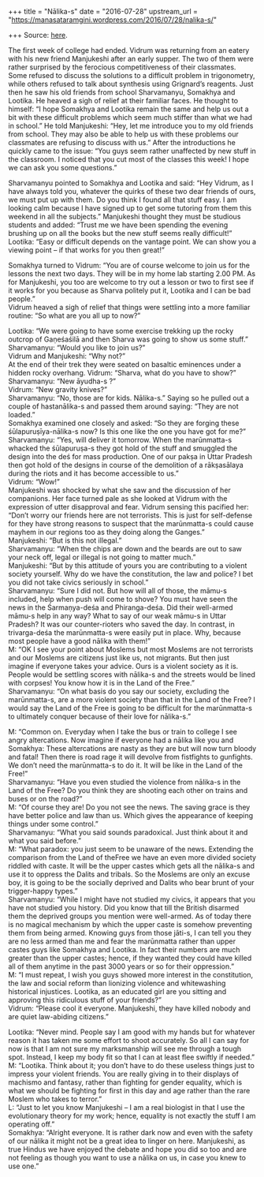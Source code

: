+++
title = "Nālika-s"
date = "2016-07-28"
upstream_url = "https://manasataramgini.wordpress.com/2016/07/28/nalika-s/"

+++
Source: [here](https://manasataramgini.wordpress.com/2016/07/28/nalika-s/).

The first week of college had ended. Vidrum was returning from an eatery with his new friend Manjukeshi after an early supper. The two of them were rather surprised by the ferocious competitiveness of their classmates. Some refused to discuss the solutions to a difficult problem in trigonometry, while others refused to talk about synthesis using Grignard’s reagents. Just then he saw his old friends from school Sharvamanyu, Somakhya and Lootika. He heaved a sigh of relief at their familiar faces. He thought to himself: “I hope Somakhya and Lootika remain the same and help us out a bit with these difficult problems which seem much stiffer than what we had in school.” He told Manjukeshi: “Hey, let me introduce you to my old friends from school. They may also be able to help us with these problems our classmates are refusing to discuss with us.” After the introductions he quickly came to the issue: “You guys seem rather unaffected by new stuff in the classroom. I noticed that you cut most of the classes this week! I hope we can ask you some questions.”

Sharvamanyu pointed to Somakhya and Lootika and said: “Hey Vidrum, as I have always told you, whatever the quirks of these two dear friends of ours, we must put up with them. Do you think I found all that stuff easy. I am looking calm because I have signed up to get some tutoring from them this weekend in all the subjects.” Manjukeshi thought they must be studious students and added: “Trust me we have been spending the evening brushing up on all the books but the new stuff seems really difficult!”  
Lootika: “Easy or difficult depends on the vantage point. We can show you a viewing point – if that works for you then great!”

Somakhya turned to Vidrum: “You are of course welcome to join us for the lessons the next two days. They will be in my home lab starting 2.00 PM. As for Manjukeshi, you too are welcome to try out a lesson or two to first see if it works for you because as Sharva politely put it, Lootika and I can be bad people.”  
Vidrum heaved a sigh of relief that things were settling into a more familiar routine: “So what are you all up to now?”

Lootika: “We were going to have some exercise trekking up the rocky outcrop of Gaṇeśaśilā and then Sharva was going to show us some stuff.”  
Sharvamanyu: “Would you like to join us?”  
Vidrum and Manjukeshi: “Why not?”  
At the end of their trek they were seated on basaltic eminences under a hidden rocky overhang. Vidrum: “Sharva, what do you have to show?”  
Sharvamanyu: “New āyudha-s ?”  
Vidrum: “New gravity knives?”  
Sharvamanyu: “No, those are for kids. Nālika-s.” Saying so he pulled out a couple of hastanālika-s and passed them around saying: “They are not loaded.”  
Somakhya examined one closely and asked: “So they are forging these śūlapuruṣīya-nālika-s now? Is this one like the one you have got for me?”  
Sharvamanyu: “Yes, will deliver it tomorrow. When the marūnmatta-s whacked the śūlapuruṣa-s they got hold of the stuff and smuggled the design into the deś for mass production. One of our pakṣa in Uttar Pradesh then got hold of the designs in course of the demolition of a rākṣasālaya during the riots and it has become accessible to us.”  
Vidrum: “Wow!”  
Manjukeshi was shocked by what she saw and the discussion of her companions. Her face turned pale as she looked at Vidrum with the expression of utter disapproval and fear. Vidrum sensing this pacified her: “Don’t worry our friends here are not terrorists. This is just for self-defense for they have strong reasons to suspect that the marūnmatta-s could cause mayhem in our regions too as they doing along the Ganges.”  
Manjukeshi: “But is this not illegal.”  
Sharvamanyu: “When the chips are down and the beards are out to saw your neck off, legal or illegal is not going to matter much.”  
Manjukeshi: “But by this attitude of yours you are contributing to a violent society yourself. Why do we have the constitution, the law and police? I bet you did not take civics seriously in school.”  
Sharvamanyu: “Sure I did not. But how will all of those, the māmu-s included, help when push will come to shove? You must have seen the news in the Śarmaṇya-deśa and Phiranga-deśa. Did their well-armed māmu-s help in any way? What to say of our weak māmu-s in Uttar Pradesh? It was our counter-rioters who saved the day. In contrast, in trivarga-deśa the marūnmatta-s were easily put in place. Why, because most people have a good nālika with them!”  
M: “OK I see your point about Moslems but most Moslems are not terrorists and our Moslems are citizens just like us, not migrants. But then just imagine if everyone takes your advice. Ours is a violent society as it is. People would be settling scores with nālika-s and the streets would be lined with corpses! You know how it is in the Land of the Free.”  
Sharvamanyu: “On what basis do you say our society, excluding the marūnmatta-s, are a more violent society than that in the Land of the Free? I would say the Land of the Free is going to be difficult for the marūnmatta-s to ultimately conquer because of their love for nālika-s.”

M: “Common on. Everyday when I take the bus or train to college I see angry altercations. Now imagine if everyone had a nālika like you and Somakhya: These altercations are nasty as they are but will now turn bloody and fatal! Then there is road rage it will devolve from fistfights to gunfights. We don’t need the marūnmatta-s to do it. It will be like in the Land of the Free!”  
Sharvamanyu: “Have you even studied the violence from nālika-s in the Land of the Free? Do you think they are shooting each other on trains and buses or on the road?”  
M: “Of course they are! Do you not see the news. The saving grace is they have better police and law than us. Which gives the appearance of keeping things under some control.”  
Sharvamanyu: “What you said sounds paradoxical. Just think about it and what you said before.”  
M: “What paradox: you just seem to be unaware of the news. Extending the comparison from the Land of theFree we have an even more divided society riddled with caste. It will be the upper castes which gets all the nālika-s and use it to oppress the Dalits and tribals. So the Moslems are only an excuse boy, it is going to be the socially deprived and Dalits who bear brunt of your trigger-happy types.”  
Sharvamanyu: “While I might have not studied my civics, it appears that you have not studied you history. Did you know that till the British disarmed them the deprived groups you mention were well-armed. As of today there is no magical mechanism by which the upper caste is somehow preventing them from being armed. Knowing guys from those jāti-s, I can tell you they are no less armed than me and fear the marūnmatta rather than upper castes guys like Somakhya and Lootika. In fact their numbers are much greater than the upper castes; hence, if they wanted they could have killed all of them anytime in the past 3000 years or so for their oppression.”  
M: “I must repeat, I wish you guys showed more interest in the constitution, the law and social reform than lionizing violence and whitewashing historical injustices. Lootika, as an educated girl are you sitting and approving this ridiculous stuff of your friends?”  
Vidrum: “Please cool it everyone. Manjukeshi, they have killed nobody and are quiet law-abiding citizens.”

Lootika: “Never mind. People say I am good with my hands but for whatever reason it has taken me some effort to shoot accurately. So all I can say for now is that I am not sure my marksmanship will see me through a tough spot. Instead, I keep my body fit so that I can at least flee swiftly if needed.”  
M: “Lootika. Think about it; you don’t have to do these useless things just to impress your violent friends. You are really giving in to their displays of machismo and fantasy, rather than fighting for gender equality, which is what we should be fighting for first in this day and age rather than the rare Moslem who takes to terror.”  
L: “Just to let you know Manjukeshi – I am a real biologist in that I use the evolutionary theory for my work; hence, equality is not exactly the stuff I am operating off.”  
Somakhya: “Alright everyone. It is rather dark now and even with the safety of our nālika it might not be a great idea to linger on here. Manjukeshi, as true Hindus we have enjoyed the debate and hope you did so too and are not feeling as though you want to use a nālika on us, in case you knew to use one.”

